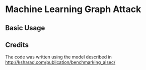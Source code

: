 # Machine Learning Graph Attack

## Basic Usage




## Credits

The code was written using the model described in  http://ksharad.com/publication/benchmarking_aisec/ 


